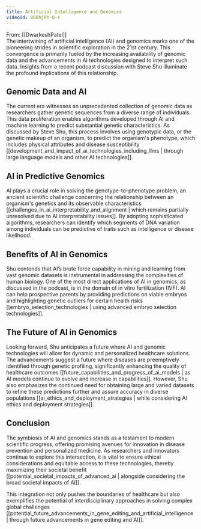 ```yaml
---
title: Artificial Intelligence and Genomics
videoId: 80BhjRh-Q-s
---
```


From: [[DwarkeshPatel]] <br/> 
The intertwining of artificial intelligence (AI) and genomics marks one of the pioneering strides in scientific exploration in the 21st century. This convergence is primarily fueled by the increasing availability of genomic data and the advancements in AI technologies designed to interpret such data. Insights from a recent podcast discussion with Steve Shu illuminate the profound implications of this relationship.

## Genomic Data and AI

The current era witnesses an unprecedented collection of genomic data as researchers gather genetic sequences from a diverse range of individuals. This data proliferation enables algorithms developed through AI and machine learning to predict substantial genetic characteristics. As discussed by Steve Shu, this process involves using genotypic data, or the genetic makeup of an organism, to predict the organism's phenotype, which includes physical attributes and disease susceptibility [[development_and_impact_of_ai_technologies_including_llms | through large language models and other AI technologies]].

## AI in Predictive Genomics

AI plays a crucial role in solving the genotype-to-phenotype problem, an ancient scientific challenge concerning the relationship between an organism's genetics and its observable characteristics [[challenges_in_ai_interpretability_and_alignment | which remains partially unresolved due to AI interpretability issues]]. By adopting sophisticated algorithms, researchers can identify which segments of DNA variation among individuals can be predictive of traits such as intelligence or disease likelihood.

## Benefits of AI in Genomics

Shu contends that AI’s brute force capability in mining and learning from vast genomic datasets is instrumental in addressing the complexities of human biology. One of the most direct applications of AI in genomics, as discussed in the podcast, is in the domain of in vitro fertilization (IVF). AI can help prospective parents by providing predictions on viable embryos and highlighting genetic outliers for certain health risks [[embryo_selection_technologies | using advanced embryo selection technologies]].

## The Future of AI in Genomics

Looking forward, Shu anticipates a future where AI and genomic technologies will allow for dynamic and personalized healthcare solutions. The advancements suggest a future where diseases are preemptively identified through genetic profiling, significantly enhancing the quality of healthcare outcomes [[future_capabilities_and_progress_of_ai_models | as AI models continue to evolve and increase in capabilities]]. However, Shu also emphasizes the continued need for obtaining large and varied datasets to refine these predictions further and assure accuracy in diverse populations [[ai_ethics_and_deployment_strategies | while considering AI ethics and deployment strategies]].

## Conclusion

The symbiosis of AI and genomics stands as a testament to modern scientific progress, offering promising avenues for innovation in disease prevention and personalized medicine. As researchers and innovators continue to explore this intersection, it is vital to ensure ethical considerations and equitable access to these technologies, thereby maximizing their societal benefit [[potential_societal_impacts_of_advanced_ai | alongside considering the broad societal impacts of AI]]. 

This integration not only pushes the boundaries of healthcare but also exemplifies the potential of interdisciplinary approaches in solving complex global challenges [[potential_future_advancements_in_gene_editing_and_artificial_intelligence | through future advancements in gene editing and AI]].